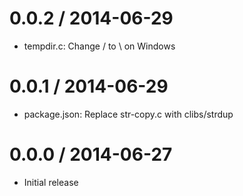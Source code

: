 
0.0.2 / 2014-06-29
==================

 * tempdir.c: Change / to \ on Windows

0.0.1 / 2014-06-29
==================

 * package.json: Replace str-copy.c with clibs/strdup

0.0.0 / 2014-06-27
==================

 * Initial release

